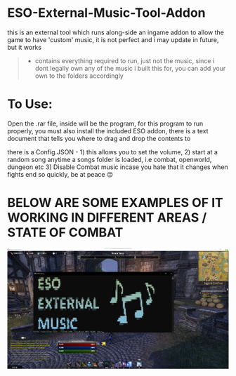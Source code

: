 # ESO-External-Music-Tool-Addon

this is an external tool which runs along-side an ingame addon to allow the game to have 'custom' music, it is not perfect and i may update in future, but it works 

> - contains everything required to run, just not the music, since i dont legally own any of the music i built this for,  you can add your own to the folders accordingly

# To Use:
Open the .rar file, inside will be the program,  for this program to run properly, you must also install the included ESO addon, there is a text document that tells you where to drag and drop the contents to

there is a Config.JSON - 1) this allows you to set the volume, 2) start at a random song anytime a songs folder is loaded, i.e combat, openworld, dungeon etc 3) Disable Combat music incase you hate that it changes when fights end so quickly, be at peace 😌

# BELOW ARE SOME EXAMPLES OF IT WORKING IN DIFFERENT AREAS / STATE OF COMBAT

![Screenshot](Screenshot1.png) 
